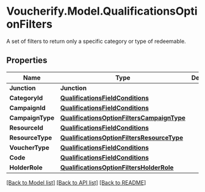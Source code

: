 # Voucherify.Model.QualificationsOptionFilters
A set of filters to return only a specific category or type of redeemable.

## Properties

Name | Type | Description | Notes
------------ | ------------- | ------------- | -------------
**Junction** | **Junction** |  | [optional] 
**CategoryId** | [**QualificationsFieldConditions**](QualificationsFieldConditions.md) |  | [optional] 
**CampaignId** | [**QualificationsFieldConditions**](QualificationsFieldConditions.md) |  | [optional] 
**CampaignType** | [**QualificationsOptionFiltersCampaignType**](QualificationsOptionFiltersCampaignType.md) |  | [optional] 
**ResourceId** | [**QualificationsFieldConditions**](QualificationsFieldConditions.md) |  | [optional] 
**ResourceType** | [**QualificationsOptionFiltersResourceType**](QualificationsOptionFiltersResourceType.md) |  | [optional] 
**VoucherType** | [**QualificationsFieldConditions**](QualificationsFieldConditions.md) |  | [optional] 
**Code** | [**QualificationsFieldConditions**](QualificationsFieldConditions.md) |  | [optional] 
**HolderRole** | [**QualificationsOptionFiltersHolderRole**](QualificationsOptionFiltersHolderRole.md) |  | [optional] 

[[Back to Model list]](../../README.md#documentation-for-models) [[Back to API list]](../../README.md#documentation-for-api-endpoints) [[Back to README]](../../README.md)

